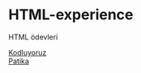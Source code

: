 # HTML-experience
HTML ödevleri

[Kodluyoruz](https://www.kodluyoruz.org/)  
[Patika](https://www.patika.dev/)
